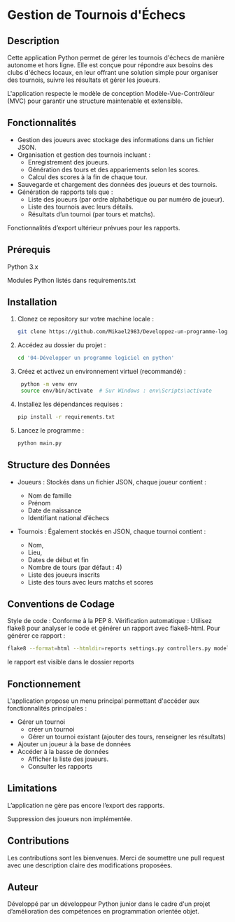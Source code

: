 # Gestion de Tournois d'Échecs

## Description

Cette application Python permet de gérer les tournois d'échecs de manière autonome et hors ligne. Elle est conçue pour répondre aux besoins des clubs d'échecs locaux, en leur offrant une solution simple pour organiser des tournois, suivre les résultats et gérer les joueurs.

L'application respecte le modèle de conception Modèle-Vue-Contrôleur (MVC) pour garantir une structure maintenable et extensible.

## Fonctionnalités

- Gestion des joueurs avec stockage des informations dans un fichier JSON.
- Organisation et gestion des tournois incluant :
  - Enregistrement des joueurs.
  - Génération des tours et des appariements selon les scores.
  - Calcul des scores à la fin de chaque tour.
- Sauvegarde et chargement des données des joueurs et des tournois.
- Génération de rapports tels que :
    - Liste des joueurs (par ordre alphabétique ou par numéro de joueur).
    - Liste des tournois avec leurs détails.
    - Résultats d’un tournoi (par tours et matchs).

Fonctionnalités d’export ultérieur prévues pour les rapports.

## Prérequis

Python 3.x

Modules Python listés dans requirements.txt

## Installation

1. Clonez ce repository sur votre machine locale :
   ```bash
   git clone https://github.com/Mikael2983/Developpez-un-programme-logiciel-en-Python.git

2. Accédez au dossier du projet :
   ```bash
   cd '04-Développer un programme logiciel en python'

3. Créez et activez un environnement virtuel (recommandé) :
   ```bash
    python -m venv env
    source env/bin/activate  # Sur Windows : env\Scripts\activate

4. Installez les dépendances requises :
   ```bash
   pip install -r requirements.txt

5. Lancez le programme :
   ```bash
   python main.py

## Structure des Données

- Joueurs : Stockés dans un fichier JSON, chaque joueur contient :
  - Nom de famille
  - Prénom
  - Date de naissance
  - Identifiant national d’échecs


- Tournois : Également stockés en JSON, chaque tournoi contient :
  - Nom, 
  - Lieu, 
  - Dates de début et fin
  - Nombre de tours (par défaut : 4)
  - Liste des joueurs inscrits
  - Liste des tours avec leurs matchs et scores

## Conventions de Codage

Style de code : Conforme à la PEP 8.
Vérification automatique : Utilisez flake8 pour analyser le code et générer un rapport avec flake8-html. 
Pour générer ce rapport :
   ```bash
   flake8 --format=html --htmldir=reports settings.py controllers.py models.py views.py main.py
```
le rapport est visible dans le dossier reports

## Fonctionnement

L'application propose un menu principal permettant d'accéder aux fonctionnalités principales :

- Gérer un tournoi
  - créer un tournoi
  - Gérer un tournoi existant (ajouter des tours, renseigner les résultats)
- Ajouter un joueur à la base de données
- Accéder à la basse de données
  - Afficher la liste des joueurs.
  - Consulter les rapports

## Limitations

L’application ne gère pas encore l’export des rapports.

Suppression des joueurs non implémentée.

## Contributions

Les contributions sont les bienvenues. Merci de soumettre une pull request avec une description claire des modifications proposées.

## Auteur

Développé par un développeur Python junior dans le cadre d'un projet d’amélioration des compétences en programmation orientée objet.


